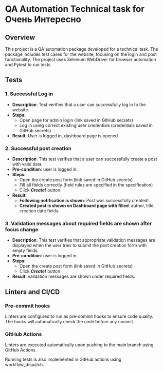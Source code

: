 # QA Automation Technical task for Очень Интересно

## Overview

This project is a QA automation package developed for a technical task. The package includes test cases for the website, focusing on the login and post functionality. The project uses Selenium WebDriver for browser automation and Pytest to run tests.

## Tests

### 1. Successful Log in

- **Description**: Test verifies that a user can successfully log in to the website.
- **Steps**:
  - Open page for admin login (link saved in GitHub secrets)
  - Log in using correct existing user credentials (credentials saved in GitHub secrets)
- **Result**: User is logged in, dashboard page is opened

### 2. Successful post creation

- **Description**: This test verifies that a user can successfully create a post with valid data.
- **Pre-condition**: user is logged in.
- **Steps**:
  -  Open the create post form (link saved in GitHub secrets)
  -  Fill all fields correctly (field rules are specified in the specification)
  -  Click _**Create!**_ button
- **Result**:
  - **Following notification is shown**: Post was successfully created!
  - **Created post is shown on Dashboard page with filled**: author, title, creation date fields.

### 3. Validation messages about required fields are shown after focus change

- **Description**: This test verifies that appropriate validation messages are displayed when the user tries to submit the post creation form with empty fields.
- **Pre-condition**: user is logged in.
- **Steps**:
  -  Open the create post form (link saved in GitHub secrets)
  -  Click _**Create!**_ button
- **Result**:  validation messages are shown under required fields.

## Linters and CI/CD

### Pre-commit hooks

Linters are configured to run as pre-commit hooks to ensure code quality. The hooks will automatically check the code before any commit.

### GitHub Actions

Linters are executed automatically upon pushing to the main branch using GitHub Actions.

Running tests is also implemented in GitHub actions using workflow_dispatch.
